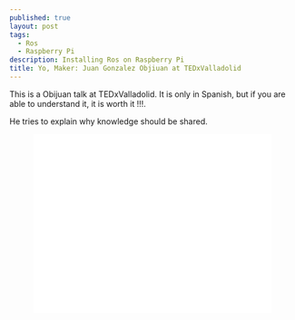 ```yaml
---
published: true
layout: post
tags: 
  - Ros
  - Raspberry Pi
description: Installing Ros on Raspberry Pi
title: Yo, Maker: Juan Gonzalez Objiuan at TEDxValladolid
---
```




This is a Obijuan talk at TEDxValladolid. It is only in Spanish, but if you are able to understand it, it is worth it !!!.

He tries to explain why knowledge should be shared.

<center>
<iframe src="//www.youtube.com/embed/94_uaafCR0w" height="315" width="420" allowfullscreen="" frameborder="0"></iframe></center>
